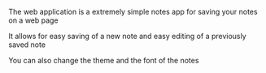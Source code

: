 The web application is a extremely simple notes app for saving your notes on a web page

It allows for easy saving of a new note and easy editing of a previously saved note

You can also change the theme and the font of the notes
